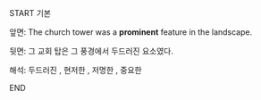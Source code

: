 START
기본

앞면:
The church tower was a **prominent** feature in the landscape.


뒷면:
그 교회 탑은 그 풍경에서 두드러진 요소였다.


해석:
두드러진 , 현저한 , 저명한 , 중요한

<!--ID: 1739322227668-->
END